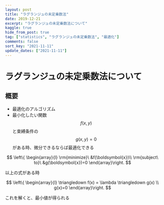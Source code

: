 ```yaml
---
layout: post
title: "ラグランジュの未定乗数法"
date: 2019-12-21
excerpt: "ラグランジュの未定乗数法について"
kaggle: true
hide_from_post: true
tag: ["statistics", "ラグランジュの未定乗数法", "最適化"]
comments: false
sort_key: "2021-11-11"
update_dates: ["2021-11-11"]
---
```


# ラグランジュの未定乗数法について

## 概要
 - 最適化のアルゴリズム
 - 最小化したい関数$$f(x,y)$$と束縛条件の$$g(x, y) = 0$$がある時、微分できるならば最適化できる

$$
\left\{
  \begin{array}{l}
    \rm{minimize}\ &f(\boldsymbol{x})\\
    \rm{subject\ to}\ &g(\boldsymbol{x})=0
\end{array}\right.
$$

以上の式がある時

$$
\left\{
  \begin{array}{l}
    \triangledown f(x) = \lambda \triangledown g(x)  \\
    g(x)=0
\end{array}\right.
$$

これを解くと、最小値が得られる
